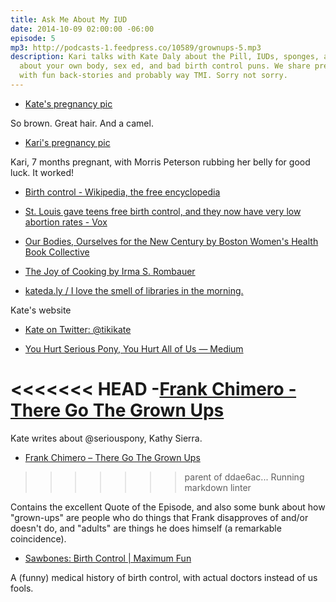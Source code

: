 ```yaml
---
title: Ask Me About My IUD
date: 2014-10-09 02:00:00 -06:00
episode: 5
mp3: http://podcasts-1.feedpress.co/10589/grownups-5.mp3
description: Kari talks with Kate Daly about the Pill, IUDs, sponges, access to knowledge
  about your own body, sex ed, and bad birth control puns. We share pregnancy pics
  with fun back-stories and probably way TMI. Sorry not sorry.
---
```


* [Kate's pregnancy pic][1]

So brown. Great hair. And a camel.

* [Kari's pregnancy pic][2]

Kari, 7 months pregnant, with Morris Peterson rubbing her belly for good luck. It worked!

* [Birth control - Wikipedia, the free encyclopedia][3]

* [St. Louis gave teens free birth control, and they now have very low abortion rates - Vox][4]

* [Our Bodies, Ourselves for the New Century by Boston Women's Health Book Collective][5]

* [The Joy of Cooking by Irma S. Rombauer][6]

* [kateda.ly / I love the smell of libraries in the morning.][7]

Kate's website

* [Kate on Twitter: @tikikate][8]

* [You Hurt Serious Pony, You Hurt All of Us — Medium][9]

<<<<<<< HEAD
-[Frank Chimero ‐ There Go The Grown Ups][10]
=======
Kate writes about @seriouspony, Kathy Sierra.

* [Frank Chimero – There Go The Grown Ups][10]
>>>>>>> parent of ddae6ac... Running markdown linter

Contains the excellent Quote of the Episode, and also some bunk about how "grown-ups" are people who do things that Frank disapproves of and/or doesn't do, and "adults" are things he does himself (a remarkable coincidence).

* [Sawbones: Birth Control | Maximum Fun][11]

A (funny) medical history of birth control, with actual doctors instead of us fools.

[1]: https://www.dropbox.com/s/pdyfanpbh3tmenp/2014-10-01%2019.58.21.jpg?dl=0
[2]: https://www.flickr.com/photos/kayayarai/187831898/
[3]: http://en.wikipedia.org/wiki/Birth_control
[4]: http://www.vox.com/2014/10/2/6891337/st-louis-gave-teens-free-birth-control-and-they-now-have-very-low
[5]: http://www.goodreads.com/book/show/97869.Our_Bodies_Ourselves_for_the_New_Century
[6]: http://www.goodreads.com/book/show/327847.The_Joy_of_Cooking
[7]: http://kateda.ly/
[8]: https://twitter.com/tikikate
[9]: https://medium.com/@tikikate/you-hurt-serious-pony-you-hurt-all-of-us-eef041419123
[10]: http://frankchimero.com/blog/there-go-the-grown-ups/
[11]: http://www.maximumfun.org/sawbones/sawbones-birth-control
